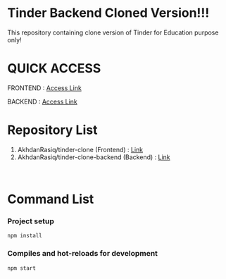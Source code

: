 # Tinder Backend Cloned Version!!!

This repository containing clone version of Tinder for Education purpose only!

# QUICK ACCESS

FRONTEND : [Access Link](https://tinder-clone-e5556.web.app/)

BACKEND  : [Access Link](https://tinder-backend-clone-24.herokuapp.com/)

# Repository List

1. AkhdanRasiq/tinder-clone (Frontend) : [Link](https://github.com/AkhdanRasiq/tinder-clone)
2. AkhdanRasiq/tinder-clone-backend (Backend) : [Link](https://github.com/AkhdanRasiq/tinder-clone-backend)

<br />

# Command List

### Project setup
```
npm install
```

### Compiles and hot-reloads for development
```
npm start
```
